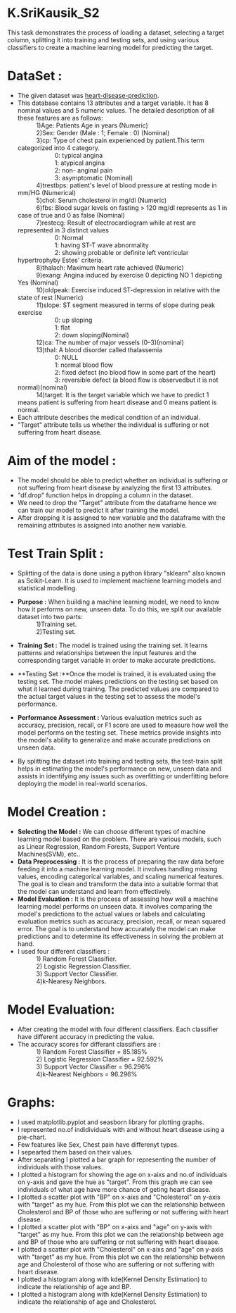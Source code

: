 # K.SriKausik_S2

This task demonstrates the process of loading a dataset, selecting a target column, splitting it into training and testing sets, and using various classifiers to create a machine learning model for predicting the target.

 # DataSet :

 - The given dataset was [heart-disease-prediction](https://www.kaggle.com/datasets/ritwikb3/heart-disease-statlog).
 - This database contains 13 attributes and a target variable. It has 8 nominal values and 5 numeric values. The detailed description of all these features are as follows:<br>
        &emsp;&emsp;&emsp;1)Age: Patients Age in years (Numeric) <br>
        &emsp;&emsp;&emsp;2)Sex: Gender (Male : 1; Female : 0) (Nominal)<br>
        &emsp;&emsp;&emsp;3)cp: Type of chest pain experienced by patient.This term categorized into 4 category.<br>
                &emsp;&emsp;&emsp;&emsp;&emsp;&emsp;0: typical angina<br>
                &emsp;&emsp;&emsp;&emsp;&emsp;&emsp;1: atypical angina<br>
                &emsp;&emsp;&emsp;&emsp;&emsp;&emsp;2: non- anginal pain<br>
                &emsp;&emsp;&emsp;&emsp;&emsp;&emsp;3: asymptomatic (Nominal)<br>
        &emsp;&emsp;&emsp;4)trestbps: patient's level of blood pressure at resting mode in mm/HG (Numerical)<br>
        &emsp;&emsp;&emsp;5)chol: Serum cholesterol in mg/dl (Numeric)<br>
        &emsp;&emsp;&emsp;6)fbs: Blood sugar levels on fasting > 120 mg/dl represents as 1 in case of true and 0 as false (Nominal)<br>
        &emsp;&emsp;&emsp;7)restecg: Result of electrocardiogram while at rest are represented in 3 distinct values<br>
                &emsp;&emsp;&emsp;&emsp;&emsp;&emsp;0: Normal <br>
                &emsp;&emsp;&emsp;&emsp;&emsp;&emsp;1: having ST-T wave abnormality  <br>
                &emsp;&emsp;&emsp;&emsp;&emsp;&emsp;2: showing probable or definite left ventricular hypertrophyby Estes' criteria.<br>
        &emsp;&emsp;&emsp;8)thalach: Maximum heart rate achieved (Numeric)<br>
        &emsp;&emsp;&emsp;9)exang: Angina induced by exercise 0 depicting NO 1 depicting Yes (Nominal)<br>
        &emsp;&emsp;&emsp;10)oldpeak: Exercise induced ST-depression in relative with the state of rest (Numeric)<br>
        &emsp;&emsp;&emsp;11)slope: ST segment measured in terms of slope during peak exercise<br>
                &emsp;&emsp;&emsp;&emsp;&emsp;&emsp;0: up sloping <br>
                &emsp;&emsp;&emsp;&emsp;&emsp;&emsp;1: flat<br>
                &emsp;&emsp;&emsp;&emsp;&emsp;&emsp;2: down sloping(Nominal)<br>
        &emsp;&emsp;&emsp;12)ca: The number of major vessels (0–3)(nominal)<br>
        &emsp;&emsp;&emsp;13)thal: A blood disorder called thalassemia<br>
                &emsp;&emsp;&emsp;&emsp;&emsp;&emsp;0: NULL <br>
                &emsp;&emsp;&emsp;&emsp;&emsp;&emsp;1: normal blood flow <br>
                &emsp;&emsp;&emsp;&emsp;&emsp;&emsp;2: fixed defect (no blood flow in some part of the heart) <br>
                &emsp;&emsp;&emsp;&emsp;&emsp;&emsp;3: reversible defect (a blood flow is observedbut it is not normal)(nominal)<br>
        &emsp;&emsp;&emsp;14)target: It is the target variable which we have to predict 1 means patient is suffering from heart disease and 0 means patient is normal.<br>
 - Each attribute describes the medical condition of an individual.<br>
 - "Target" attribute tells us whether the individual is suffering or not suffering from heart disease.<br>

# Aim of the model :
 - The model should be able to predict whether an individual is suffering or not suffering from heart disease by analyzing the first 13 attributes.<br>
 - "df.drop" function helps in dropping a column in the dataset.<br>
 - We need to drop the "Target" attribute from the dataframe hence we can train our model to predict it after training the model.<br>
 - After dropping it is assigned to new variable and the dataframe with the remaining attributes is assigned into another new variable.<br>

 # Test Train Split :
 - Splitting of the data is done using a python library "sklearn" also known as Scikit-Learn. It is used to implement machiene learning models and statistical modelling.<br>
 - **Purpose :** When building a machine learning model, we need to know how it performs on new, unseen data. To do this, we split our available dataset into two parts:<br>
                &emsp;&emsp;&emsp;1)Training set.<br>
                &emsp;&emsp;&emsp;2)Testing set.<br>

 - **Training Set :** The model is trained using the training set. It learns patterns and relationships between the input features and the corresponding target variable in order to make accurate predictions.<br>
 - **Testing Set :**Once the model is trained, it is evaluated using the testing set. The model makes predictions on the testing set based on what it learned during training. The predicted values are compared to the actual target values in the testing set to assess the model's performance.<br>
 - **Performance Assessment :** Various evaluation metrics such as accuracy, precision, recall, or F1 score are used to measure how well the model performs on the testing set. These metrics provide insights into the model's ability to generalize and make accurate predictions on unseen data.<br>
 - By splitting the dataset into training and testing sets, the test-train split helps in estimating the model's performance on new, unseen data and assists in identifying any issues such as overfitting or underfitting before deploying the model in real-world scenarios.<br>

# Model Creation :
 - **Selecting the Model :** We can choose different types of machine learning model based on the problem. There are various models, such as Linear Regression, Random Forests, Support Venture Machines(SVM), etc..<br> 
 - **Data Preprocessing :** It is the process of preparing the raw data before feeding it into a machine learning model. It involves handling missing values, encoding categorical variables, and scaling numerical features. The goal is to clean and transform the data into a suitable format that the model can understand and learn from effectively.<br>
 - **Model Evaluation :** It is the process of assessing how well a machine learning model performs on unseen data. It involves comparing the model's predictions to the actual values or labels and calculating evaluation metrics such as accuracy, precision, recall, or mean squared error. The goal is to understand how accurately the model can make predictions and to determine its effectiveness in solving the problem at hand.<br>
 - I used four different classifiers :<br>
                &emsp;&emsp;&emsp;1) Random Forest Classifier.<br>
                &emsp;&emsp;&emsp;2) Logistic Regression Classifier.<br>
                &emsp;&emsp;&emsp;3) Support Vector Classifier.<br>
                &emsp;&emsp;&emsp;4)k-Nearesy Neighbors.<br>

# Model Evaluation:

 - After creating the model with four different classifiers. Each classifier have different accuracy in predicting the value.
 - The accuracy scores for differant classifiers are :<br>
                &emsp;&emsp;&emsp;1) Random Forest Classifier = 85.185%<br>
                &emsp;&emsp;&emsp;2) Logistic Regression Classifier = 92.592%<br>
                &emsp;&emsp;&emsp;3) Support Vector Classifier =  96.296%<br>
                &emsp;&emsp;&emsp;4)k-Nearest Neighbors = 96.296%<br>

# Graphs:

 - I used matplotlib.pyplot and seasborn library for plotting graphs.
 - I represented no.of indidividuals with and without heart disease using a pie-chart.
 -  Few features like Sex, Chest pain have differenyt types.
 - I sepearted them based on their values.
 - After separating I plotted a bar graph for representing the number of individuals with those values.
 - I plotted a histogram for showing the age on x-aixs and no.of individuals on y-axis and gave the hue as "target". From this graph we can see individuals of what age have more chance of geting heart disease.
 - I plotted a scatter plot with "BP" on x-aixs and "Cholesterol" on y-axis with "target" as my hue. From this plot we can the  relationship between Cholesterol and BP of those who are suffering or not suffering with heart disease.
 - I plotted a scatter plot with "BP" on x-aixs and "age" on y-axis with "target" as my hue. From this plot we can the  relationship between age and BP of those who are suffering or not suffering with heart disease.
 - I plotted a scatter plot with "Cholesterol" on x-aixs and "age" on y-axis with "target" as my hue. From this plot we can the  relationship between age and Cholesterol of those who are suffering or not suffering with heart disease.
 - I plotted a histogram along with kde(Kernel Density Estimation) to indicate the relationship of age and BP.
 - I plotted a histogram along with kde(Kernel Density Estimation) to indicate the relationship of age and Cholesterol.